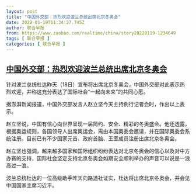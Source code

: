 ```yaml
---
layout: post
title: "中国外交部：热烈欢迎波兰总统出席北京冬奥会"
date: 2022-01-19T11:34:27.745Z
author: 联合早报
from: https://www.zaobao.com/realtime/china/story20220119-1234649
tags: [ 联合早报 ]
categories: [ 联合早报 ]
---
```

<!--1642613700000-->
[中国外交部：热烈欢迎波兰总统出席北京冬奥会](https://www.zaobao.com/realtime/china/story20220119-1234649)
------

<div>
<p>针对波兰总统杜达昨天（18日）宣布将出席北京冬奥会，中国外交部对此表示热烈欢迎，并称这充分表达了国际社会“一起向未来”的共同心愿。</p><p>据澎湃新闻报道，中国外交部发言人赵立坚今天主持例行记者会时，作出以上表示。</p><p>赵立坚说，中国有信心向世界呈现一届简约、安全、精彩的冬奥盛会。他还透露，根据奥运规则，各国领导人出席奥运会，需由本国奥委会邀请，并在国际奥委会系统注册。目前已有不少国家元首、政府首脑、王室成员注册出席北京冬奥会。</p><section id="imu"><div id="dfp-ad-imu1">        </div></section><p>赵立坚也强调，越来越多国家和国际组织纷纷表达对北京冬奥会的信心以及对中方办赛的支持，国际社会坚定支持北京冬奥会如期安全顺利举办的声音可以说是一浪高过一浪。</p><p>波兰总统杜达的一位高级助手昨天向路透社证实，杜达将出席北京冬奥会，并会见中国国家主席习近平。</p>      <div class="cx_paywall_placeholder" id="sph_cdp_40"></div>
</div>
